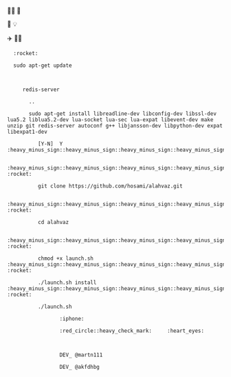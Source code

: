 :star2::rocket: :star2:

:satellite:     :bulb:

:airplane:   :rocket::rocket:

      :rocket:
      
      sudo apt-get update
      
         
         
         redis-server
         
           ..     
           
           sudo apt-get install libreadline-dev libconfig-dev libssl-dev lua5.2 liblua5.2-dev lua-socket lua-sec lua-expat libevent-dev make unzip git redis-server autoconf g++ libjansson-dev libpython-dev expat libexpat1-dev
           
              [Y-N]  Y :heavy_minus_sign::heavy_minus_sign::heavy_minus_sign::heavy_minus_sign::heavy_minus_sign::heavy_minus_sign::heavy_minus_sign::heavy_minus_sign::heavy_minus_sign:
              
              :heavy_minus_sign::heavy_minus_sign::heavy_minus_sign::heavy_minus_sign::heavy_minus_sign::heavy_minus_sign::heavy_minus_sign::heavy_minus_sign::heavy_minus_sign:      :rocket:
              
              git clone https://github.com/hosami/alahvaz.git
              
              :heavy_minus_sign::heavy_minus_sign::heavy_minus_sign::heavy_minus_sign::heavy_minus_sign::heavy_minus_sign::heavy_minus_sign::heavy_minus_sign::heavy_minus_sign:      :rocket:
              
              cd alahvaz
              
              :heavy_minus_sign::heavy_minus_sign::heavy_minus_sign::heavy_minus_sign::heavy_minus_sign::heavy_minus_sign::heavy_minus_sign::heavy_minus_sign::heavy_minus_sign:      :rocket:
              
              chmod +x launch.sh :heavy_minus_sign::heavy_minus_sign::heavy_minus_sign::heavy_minus_sign::heavy_minus_sign::heavy_minus_sign::heavy_minus_sign::heavy_minus_sign::heavy_minus_sign:      :rocket:
              
              ./launch.sh install :heavy_minus_sign::heavy_minus_sign::heavy_minus_sign::heavy_minus_sign::heavy_minus_sign::heavy_minus_sign::heavy_minus_sign::heavy_minus_sign::heavy_minus_sign:      :rocket:
              
              ./launch.sh
              
                     :iphone:
                     
                     :red_circle::heavy_check_mark:     :heart_eyes:
                     
                     
                     
                     DEV_ @martn111
                     
                     DEV_ @akfdhbg 
